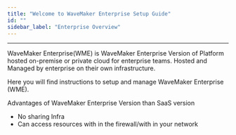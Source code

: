```yaml
---
title: "Welcome to WaveMaker Enterprise Setup Guide"
id: ""
sidebar_label: "Enterprise Overview"
---
```

---

WaveMaker Enterprise(WME) is WaveMaker Enterprise Version of Platform hosted on-premise or private cloud for enterprise teams.
Hosted and Managed by enterprise on their own infrastructure.

Here you will find instructions to setup and manage WaveMaker Enterprise (WME).

Advantages of WaveMaker Enterprise Version than SaaS version

- No sharing Infra
- Can access resources with in the firewall/with in your network
